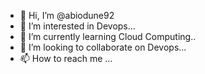 - 👋 Hi, I’m @abiodune92
- 👀 I’m interested in Devops...
- 🌱 I’m currently learning Cloud Computing..
- 💞️ I’m looking to collaborate on Devops...
- 📫 How to reach me ...

<!---
abiodune92/abiodune92 is a ✨ special ✨ repository because its `README.md` (this file) appears on your GitHub profile.
You can click the Preview link to take a look at your changes.
--->
